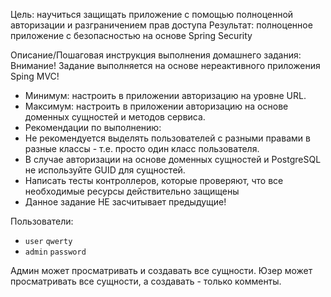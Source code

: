 Цель: научиться защищать приложение с помощью полноценной авторизации и разграничением прав доступа
Результат: полноценное приложение с безопасностью на основе Spring Security


Описание/Пошаговая инструкция выполнения домашнего задания:
Внимание! Задание выполняется на основе нереактивного приложения Sping MVC!

- Минимум: настроить в приложении авторизацию на уровне URL.
- Максимум: настроить в приложении авторизацию на основе доменных сущностей и методов сервиса.
- Рекомендации по выполнению:
- Не рекомендуется выделять пользователей с разными правами в разные классы - т.е. просто один класс пользователя.
- В случае авторизации на основе доменных сущностей и PostgreSQL не используйте GUID для сущностей.
- Написать тесты контроллеров, которые проверяют, что все необходимые ресурсы действительно защищены
- Данное задание НЕ засчитывает предыдущие!

Пользователи:
- `user` `qwerty`
- `admin` `password`

Админ может просматривать и создавать все сущности.
Юзер может просматривать все сущности, а создавать - только комменты.
